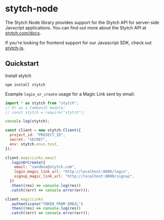 # stytch-node

The Stytch Node library provides support for the Stytch API for server-side Javscript applications. You can find out more about the Stytch API at
[stytch.com/docs](https://stytch.com/docs).

If you're looking for frontend support for our Javascript SDK, check out [stytch-js](https://www.npmjs.com/package/@stytch/stytch-js).

## Quickstart
Install stytch
```
npm install stytch
```

Example `login_or_create` usage for a Magic Link sent by email:

```javascript
import * as stytch from "stytch";
// Or as a CommonJS module:
// const stytch = require("stytch");

console.log(stytch);

const client = new stytch.Client({
  project_id: "PROJECT_ID",
  secret: "SECRET",
  env: stytch.envs.test,
});

client.magicLinks.email
  .loginOrCreate({
    email: "sandbox@stytch.com",
    login_magic_link_url: "http://localhost:8000/login",
    signup_magic_link_url: "http://localhost:8000/signup",
  })
  .then((res) => console.log(res))
  .catch((err) => console.error(err));

client.magicLinks
  .authenticate("TOKEN FROM EMAIL")
  .then((res) => console.log(res))
  .catch((err) => console.error(err));
```

